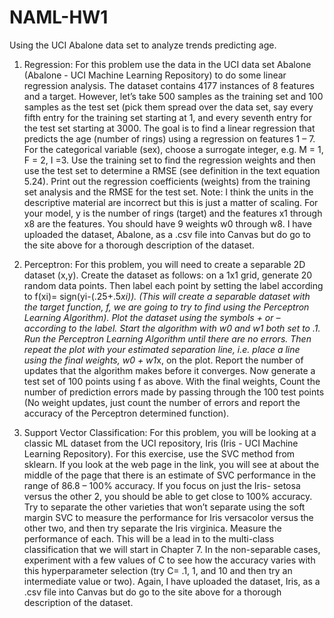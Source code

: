 # NAML-HW1
Using the UCI Abalone data set to analyze trends predicting age.

1. Regression: For this problem use the data in the UCI data set Abalone (Abalone -
UCI Machine Learning Repository) to do some linear regression analysis. The
dataset contains 4177 instances of 8 features and a target. However, let’s take 500
samples as the training set and 100 samples as the test set (pick them spread over
the data set, say every fifth entry for the training set starting at 1, and every seventh
entry for the test set starting at 3000. The goal is to find a linear regression that
predicts the age (number of rings) using a regression on features 1 – 7. For the
categorical variable (sex), choose a surrogate integer, e.g. M = 1, F = 2, I =3. Use the
training set to find the regression weights and then use the test set to determine a
RMSE (see definition in the text equation 5.24). Print out the regression coefficients
(weights) from the training set analysis and the RMSE for the test set. Note: I think
the units in the descriptive material are incorrect but this is just a matter of scaling.
For your model, y is the number of rings (target) and the features x1 through x8 are
the features. You should have 9 weights w0 through w8. I have uploaded the dataset,
Abalone, as a .csv file into Canvas but do go to the site above for a thorough
description of the dataset.

2. Perceptron: For this problem, you will need to create a separable 2D dataset (x,y).
Create the dataset as follows: on a 1x1 grid, generate 20 random data points. Then
label each point by setting the label according to f(xi)= sign(yi-(.25+.5*xi)). (This will
create a separable dataset with the target function, f, we are going to try to find
using the Perceptron Learning Algorithm). Plot the dataset using the symbols + or –
according to the label. Start the algorithm with w0 and w1 both set to .1. Run the
Perceptron Learning Algorithm until there are no errors. Then repeat the plot with
your estimated separation line, i.e. place a line using the final weights, w0 + w1*x, on
the plot. Report the number of updates that the algorithm makes before it
converges. Now generate a test set of 100 points using f as above. With the final
weights, Count the number of prediction errors made by passing through the 100
test points (No weight updates, just count the number of errors and report the
accuracy of the Perceptron determined function).

3. Support Vector Classification: For this problem, you will be looking at a classic ML
dataset from the UCI repository, Iris (Iris - UCI Machine Learning Repository). For
this exercise, use the SVC method from sklearn. If you look at the web page in the
link, you will see at about the middle of the page that there is an estimate of SVC
performance in the range of 86.8 – 100% accuracy. If you focus on just the Iris-
setosa versus the other 2, you should be able to get close to 100% accuracy. Try to
separate the other varieties that won’t separate using the soft margin SVC to
measure the performance for Iris versacolor versus the other two, and then try
separate the Iris virginica. Measure the performance of each. This will be a lead in to
the multi-class classification that we will start in Chapter 7. In the non-separable
cases, experiment with a few values of C to see how the accuracy varies with this
hyperparameter selection (try C= .1, 1, and 10 and then try an intermediate value or
two). Again, I have uploaded the dataset, Iris, as a .csv file into Canvas but do go to
the site above for a thorough description of the dataset.
